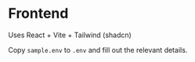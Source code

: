 # Frontend

Uses React + Vite + Tailwind (shadcn)

Copy `sample.env` to `.env` and fill out the relevant details.
